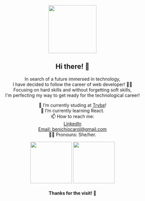 <div align="center"> <img src="https://media.giphy.com/media/2aIRxJ8YitX04Am4kO/giphy.gif" width="150px"></img></div>
<div align="center"><h2>Hi there! 🥰</h2>

In search of a future immersed in technology, <br>
I have decided to follow the career of web developer! 👩‍💻 <br>
Focusing on hard skills and without forgetting soft skills, <br>
I'm perfecting my way to get ready for the technological career! <br>

🔭 I’m currently studing at [Trybe](https://www.betrybe.com/)! <br>
🌱 I’m currently learning React. <br>
📫 How to reach me:<br>
[LinkedIn](https://www.linkedin.com/in/carolinebenichio/) <br>
[Email: benichiocarol@gmail.com](https://mail.google.com/mail/u/0/?tab=rm&ogbl#inbox) <br>
🙅‍♀️ Pronouns: She/her.
</div>

<div align="center">
  <img height='130px' src="https://github-readme-stats.vercel.app/api?username=carolbenichio&hide_title=true&show_icons=true&include_all_commits=true&line_height=21&bg_color=0,EC6C6C,FFD479,FFFC79,73FA79&theme=graywhite" />
<img height='130px' src="https://github-readme-stats.vercel.app/api/top-langs/?username=carolbenichio&hide_title=true&layout=compact&bg_color=0,73FA79,73FDFF,D783FF&theme=graywhite" />
</div>
<h4 align="center">Thanks for the visit! 👋</h4>
